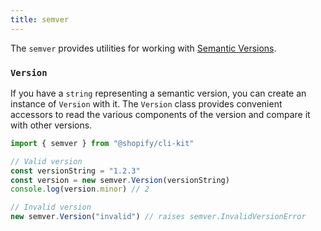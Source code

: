 ```yaml
---
title: semver
---
```


The `semver` provides utilities for working with [Semantic Versions](https://semver.org/).


### `Version`

If you have a `string` representing a semantic version, you can create an instance of `Version` with it. The `Version` class provides convenient accessors to read the various components of the version and compare it with other versions.

```ts
import { semver } from "@shopify/cli-kit"

// Valid version
const versionString = "1.2.3"
const version = new semver.Version(versionString)
console.log(version.minor) // 2

// Invalid version
new semver.Version("invalid") // raises semver.InvalidVersionError
```


